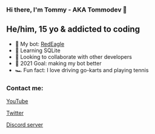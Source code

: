 ### Hi there, I'm Tommy - AKA Tommodev 👋

## He/him, 15 yo & addicted to coding
- 🤖 My bot: [RedEagle](https://github.com/Tommins-IT/redeagle)
- 📙 Learning SQLite
- 👯 Looking to collaborate with other developers
- 🥅 2021 Goal: making my bot better
- 🏎️ Fun fact: I love driving go-karts and playing tennis

### Contact me:
[YouTube](https://www.youtube.com/channel/UC23tO0Vvtl7S7nWbwXachHg)

[Twitter](https://twitter.com/tomm_dev)

[Discord server](https://discord.gg/d8ZsKepmQJ)
